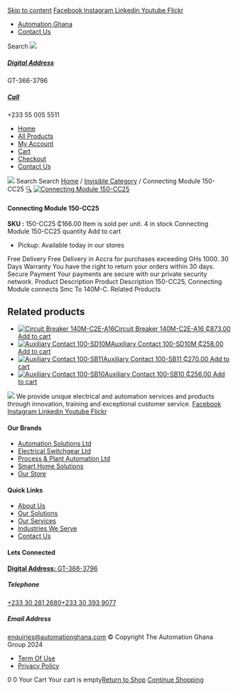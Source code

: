 [Skip to content](https://store.automationghana.com/product/connecting-module-150-cc25/#content)
[ Facebook ](https://www.facebook.com/automationgh/) [ Instagram ](https://www.instagram.com/automationgh/) [ Linkedin ](https://www.linkedin.com/company/the-automation-ghana-limited/) [ Youtube ](https://www.youtube.com/channel/UCurrRDUSm5oIW39VXjn1u0w) [ Flickr ](https://www.flickr.com/photos/181794037@N07/)
  * [ Automation Ghana ](https://automationghana.com)
  * [ Contact Us ](https://store.automationghana.com/contact/)


Search
[ ![](https://store.automationghana.com/wp-content/uploads/2024/04/Website-TAGG-Logo-BLUE.png) ](https://store.automationghana.com/)
[ ](https://maps.app.goo.gl/m4xeaagWCNbLk4jM6)
#####  [ Digital Address ](https://maps.app.goo.gl/m4xeaagWCNbLk4jM6)
GT-366-3796 
[ ](tel:+233550055511)
#####  [ Call ](tel:+233550055511)
+233 55 005 5511 
  * [Home](https://store.automationghana.com/)
  * [All Products](https://store.automationghana.com/shop/)
  * [My Account](https://store.automationghana.com/my-account/)
  * [Cart](https://store.automationghana.com/cart/)
  * [Checkout](https://store.automationghana.com/checkout/)
  * [Contact Us](https://store.automationghana.com/contact/)


[![](https://store.automationghana.com/wp-content/uploads/2024/04/AutomationGhana_logo_white.png)](https://store.automationghana.com)
Search
Search
[Home](https://store.automationghana.com) / [Invisible Category](https://store.automationghana.com/product-category/invisible-category/) / Connecting Module 150-CC25
[🔍](https://store.automationghana.com/product/connecting-module-150-cc25/)
[![Connecting Module 150-CC25](https://store.automationghana.com/wp-content/uploads/2020/12/150-CC25.jpg)](https://store.automationghana.com/wp-content/uploads/2020/12/150-CC25.jpg)
####  Connecting Module 150-CC25 
**SKU :** 150-CC25 
₵166.00
Item is sold per unit.
4 in stock
Connecting Module 150-CC25 quantity
Add to cart
  * Pickup: Available today in our stores


Free Delivery 
Free Delivery in Accra for purchases exceeding GHs 1000. 
30 Days Warranty 
You have the right to return your orders within 30 days. 
Secure Payment 
Your payments are secure with our private security network. 
Product Description
Product Description
150-CC25, Connecting Module connects Smc To 140M-C.
Related Products 
## Related products
  * [![Circuit Breaker 140M-C2E-A16](https://store.automationghana.com/wp-content/uploads/2020/12/140M-C2E-A16-300x300.jpg)Circuit Breaker 140M-C2E-A16 ₵873.00 ](https://store.automationghana.com/product/circuit-breaker-140m-c2e-a16/)
[Add to cart](https://store.automationghana.com/product/connecting-module-150-cc25/?add-to-cart=2979)
  * [![Auxiliary Contact 100-SD10M](https://store.automationghana.com/wp-content/uploads/2020/12/100-SD10M-300x300.jpg)Auxiliary Contact 100-SD10M ₵258.00 ](https://store.automationghana.com/product/auxiliary-contact-100-sd10m/)
[Add to cart](https://store.automationghana.com/product/connecting-module-150-cc25/?add-to-cart=2959)
  * [![Auxiliary Contact 100-SB11](https://store.automationghana.com/wp-content/uploads/2020/11/Allen-Bradley-100S-300x300.jpg)Auxiliary Contact 100-SB11 ₵270.00 ](https://store.automationghana.com/product/auxiliary-contact-100-sb11/)
[Add to cart](https://store.automationghana.com/product/connecting-module-150-cc25/?add-to-cart=2954)
  * [![Auxiliary Contact 100-SB10](https://store.automationghana.com/wp-content/uploads/2020/11/Auxilliary-Contact-300x300.jpg)Auxiliary Contact 100-SB10 ₵256.00 ](https://store.automationghana.com/product/auxiliary-contact-100-sb10/)
[Add to cart](https://store.automationghana.com/product/connecting-module-150-cc25/?add-to-cart=2952)


![](https://store.automationghana.com/wp-content/uploads/2024/04/AutomationGhana_logo_white.png)
We provide unique electrical and automation services and products through innovation, training and exceptional customer service.
[ Facebook ](https://www.facebook.com/automationgh/) [ Instagram ](https://www.instagram.com/automationgh/) [ Linkedin ](https://www.linkedin.com/company/the-automation-ghana-limited/) [ Youtube ](https://www.youtube.com/channel/UCurrRDUSm5oIW39VXjn1u0w) [ Flickr ](https://www.flickr.com/photos/181794037@N07/)
#### Our Brands
  * [ Automation Solutions Ltd ](https://store.automationghana.com/product/connecting-module-150-cc25/)
  * [ Electrical Switchgear Ltd ](https://store.automationghana.com/product/connecting-module-150-cc25/)
  * [ Process & Plant Automation Ltd ](https://store.automationghana.com/product/connecting-module-150-cc25/)
  * [ Smart Home Solutions ](https://store.automationghana.com/product/connecting-module-150-cc25/)
  * [ Our Store ](https://store.automationghana.com/product/connecting-module-150-cc25/)


#### Quick Links
  * [ About Us ](https://store.automationghana.com/product/connecting-module-150-cc25/)
  * [ Our Solutions ](https://store.automationghana.com/product/connecting-module-150-cc25/)
  * [ Our Services ](https://store.automationghana.com/product/connecting-module-150-cc25/)
  * [ Industries We Serve ](https://store.automationghana.com/product/connecting-module-150-cc25/)
  * [ Contact Us ](https://store.automationghana.com/product/connecting-module-150-cc25/)


#### Lets Connected
[**Digital Address:** GT-366-3796](https://maps.app.goo.gl/m4xeaagWCNbLk4jM6)
#####  Telephone 
[ +233 30 281 2680](tel:+233302812680)[+233 30 393 9077](https://store.automationghana.com/product/connecting-module-150-cc25/+233303939077)
#####  Email Address 
enquiries@automationghana.com 
© Copyright The Automation Ghana Group 2024
  * [ Term Of Use ](https://store.automationghana.com/product/connecting-module-150-cc25/)
  * [ Privacy Policy ](https://store.automationghana.com/product/connecting-module-150-cc25/)


0
0
Your Cart
Your cart is empty[Return to Shop](https://store.automationghana.com/shop/)
[Continue Shopping](https://store.automationghana.com/product/connecting-module-150-cc25/)
